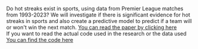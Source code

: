 Do hot streaks exist in sports, using data from Premier League matches from 1993-2023? We will investigate if there is significant evidence for hot streaks in sports and also create a predictive model to predict if a team will or won't win the next match.
[You can read the paper by clicking here](Do_hot_streaks_exist_in_sports.pdf)\
If you want to read the actual code used in the research or the data used [You can find the code here](Model_Code)
